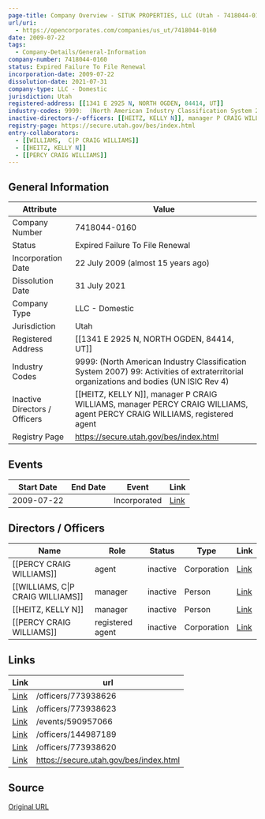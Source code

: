```yaml
---
page-title: Company Overview - SITUK PROPERTIES, LLC (Utah - 7418044-0160)
url/uri:
  - https://opencorporates.com/companies/us_ut/7418044-0160
date: 2009-07-22
tags:
  - Company-Details/General-Information
company-number: 7418044-0160
status: Expired Failure To File Renewal
incorporation-date: 2009-07-22
dissolution-date: 2021-07-31
company-type: LLC - Domestic
jurisdiction: Utah
registered-address: [[1341 E 2925 N, NORTH OGDEN, 84414, UT]]
industry-codes: 9999:  (North American Industry Classification System 2007) 99: Activities of extraterritorial organizations and bodies (UN ISIC Rev 4)
inactive-directors-/-officers: [[HEITZ, KELLY N]], manager P CRAIG WILLIAMS, manager PERCY CRAIG WILLIAMS, agent PERCY CRAIG WILLIAMS, registered agent
registry-page: https://secure.utah.gov/bes/index.html
entry-collaborators:
  - [[WILLIAMS,  C|P CRAIG WILLIAMS]]
  - [[HEITZ, KELLY N]]
  - [[PERCY CRAIG WILLIAMS]]
---
```


## General Information
| Attribute          | Value                                       |
|--------------------|---------------------------------------------|
| Company Number     | 7418044-0160                                |
| Status             | Expired Failure To File Renewal             |
| Incorporation Date | 22 July 2009 (almost 15 years ago)          |
| Dissolution Date   | 31 July 2021                                |
| Company Type       | LLC - Domestic                              |
| Jurisdiction       | Utah                                        |
| Registered Address | [[1341 E 2925 N, NORTH OGDEN, 84414, UT]]   |
| Industry Codes     | 9999:  (North American Industry Classification System 2007) 99: Activities of extraterritorial organizations and bodies (UN ISIC Rev 4) |
| Inactive Directors / Officers | [[HEITZ, KELLY N]], manager P CRAIG WILLIAMS, manager PERCY CRAIG WILLIAMS, agent PERCY CRAIG WILLIAMS, registered agent |
| Registry Page      | https://secure.utah.gov/bes/index.html      |

## Events

| Start Date | End Date   | Event                                                   | Link |
|------------|------------|-------------------------------------------------------|------|
| 2009-07-22 |            | Incorporated                                            | [Link](https://opencorporates.com/events/590957066) |

## Directors / Officers
| Name                 | Role            | Status     | Type        | Link |
|----------------------|-----------------|------------|-------------|------|
| [[PERCY CRAIG WILLIAMS]] | agent           | inactive   | Corporation | [Link](https://opencorporates.com/officers/144987189) |
| [[WILLIAMS,  C\|P CRAIG WILLIAMS]] | manager         | inactive   | Person      | [Link](https://opencorporates.com/officers/773938620) |
| [[HEITZ, KELLY N]] | manager         | inactive   | Person      | [Link](https://opencorporates.com/officers/773938623) |
| [[PERCY CRAIG WILLIAMS]] | registered agent | inactive   | Corporation | [Link](https://opencorporates.com/officers/773938626) |

## Links
| Link   | url                            
|--------|--------------------------------|
| [Link](/officers/773938626) |/officers/773938626           |
| [Link](/officers/773938623) |/officers/773938623           |
| [Link](/events/590957066) |/events/590957066             |
| [Link](/officers/144987189) |/officers/144987189           |
| [Link](/officers/773938620) |/officers/773938620           |
| [Link](https://secure.utah.gov/bes/index.html) |https://secure.utah.gov/bes/index.html|

## Source
[Original URL](https://opencorporates.com/companies/us_ut/7418044-0160)
